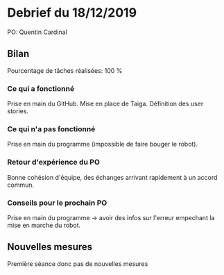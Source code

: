 # Debrief du 18/12/2019

PO: Quentin Cardinal


## Bilan

Pourcentage de tâches réalisées: 100 %

### Ce qui a fonctionné

Prise en main du GitHub.
Mise en place de Taiga.
Définition des user stories.

### Ce qui n'a pas fonctionné

Prise en main du programme (impossible de faire bouger le robot).

### Retour d'expérience du PO

Bonne cohésion d'équipe, des échanges arrivant rapidement à un accord commun.

### Conseils pour le prochain PO

Prise en main du programme -> avoir des infos sur l'erreur empechant la mise en marche du robot.


## Nouvelles mesures

Première séance donc pas de nouvelles mesures
